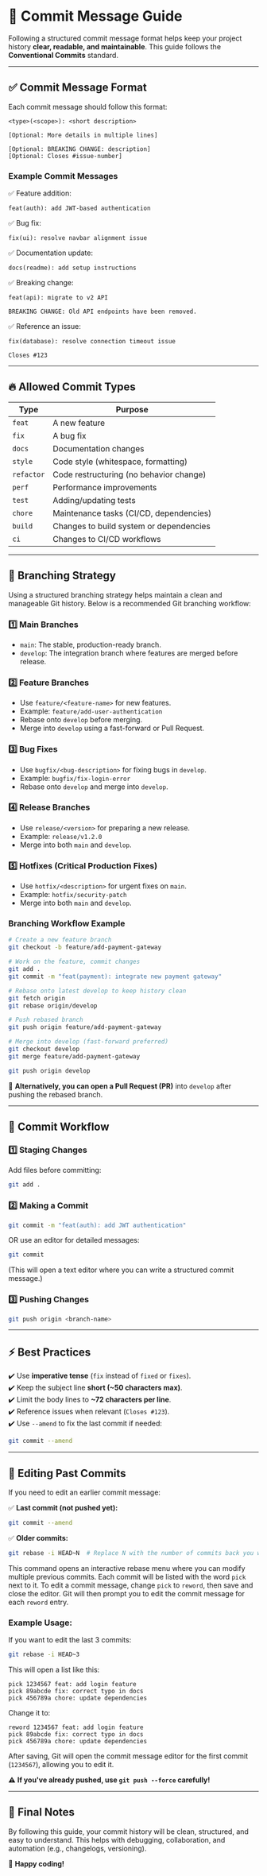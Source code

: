 # 🚀 Commit Message Guide

Following a structured commit message format helps keep your project history **clear, readable, and maintainable**. This guide follows the **Conventional Commits** standard.

---

## ✅ **Commit Message Format**
Each commit message should follow this format:

```
<type>(<scope>): <short description>

[Optional: More details in multiple lines]

[Optional: BREAKING CHANGE: description]
[Optional: Closes #issue-number]
```

### **Example Commit Messages**
✅ Feature addition:
```
feat(auth): add JWT-based authentication
```

✅ Bug fix:
```
fix(ui): resolve navbar alignment issue
```

✅ Documentation update:
```
docs(readme): add setup instructions
```

✅ Breaking change:
```
feat(api): migrate to v2 API

BREAKING CHANGE: Old API endpoints have been removed.
```

✅ Reference an issue:
```
fix(database): resolve connection timeout issue

Closes #123
```

---

## 🔥 **Allowed Commit Types**

| Type       | Purpose |
|------------|---------|
| `feat`     | A new feature |
| `fix`      | A bug fix |
| `docs`     | Documentation changes |
| `style`    | Code style (whitespace, formatting) |
| `refactor` | Code restructuring (no behavior change) |
| `perf`     | Performance improvements |
| `test`     | Adding/updating tests |
| `chore`    | Maintenance tasks (CI/CD, dependencies) |
| `build`    | Changes to build system or dependencies |
| `ci`       | Changes to CI/CD workflows |

---

## 🔄 **Branching Strategy**

Using a structured branching strategy helps maintain a clean and manageable Git history. Below is a recommended Git branching workflow:

### 1️⃣ **Main Branches**
- `main`: The stable, production-ready branch.
- `develop`: The integration branch where features are merged before release.

### 2️⃣ **Feature Branches**
- Use `feature/<feature-name>` for new features.
- Example: `feature/add-user-authentication`
- Rebase onto `develop` before merging.
- Merge into `develop` using a fast-forward or Pull Request.

### 3️⃣ **Bug Fixes**
- Use `bugfix/<bug-description>` for fixing bugs in `develop`.
- Example: `bugfix/fix-login-error`
- Rebase onto `develop` and merge into `develop`.

### 4️⃣ **Release Branches**
- Use `release/<version>` for preparing a new release.
- Example: `release/v1.2.0`
- Merge into both `main` and `develop`.

### 5️⃣ **Hotfixes (Critical Production Fixes)**
- Use `hotfix/<description>` for urgent fixes on `main`.
- Example: `hotfix/security-patch`
- Merge into both `main` and `develop`.

### **Branching Workflow Example**
```bash
# Create a new feature branch
git checkout -b feature/add-payment-gateway

# Work on the feature, commit changes
git add .
git commit -m "feat(payment): integrate new payment gateway"

# Rebase onto latest develop to keep history clean
git fetch origin
git rebase origin/develop

# Push rebased branch
git push origin feature/add-payment-gateway

# Merge into develop (fast-forward preferred)
git checkout develop
git merge feature/add-payment-gateway

git push origin develop
```

🔁 **Alternatively, you can open a Pull Request (PR)** into `develop` after pushing the rebased branch.

---

## 🔄 **Commit Workflow**

### 1️⃣ **Staging Changes**
Add files before committing:
```bash
git add .
```

### 2️⃣ **Making a Commit**
```bash
git commit -m "feat(auth): add JWT authentication"
```

OR use an editor for detailed messages:
```bash
git commit
```
(This will open a text editor where you can write a structured commit message.)

### 3️⃣ **Pushing Changes**
```bash
git push origin <branch-name>
```

---

## ⚡ **Best Practices**
✔️ Use **imperative tense** (`fix` instead of `fixed` or `fixes`).  
✔️ Keep the subject line **short (~50 characters max)**.  
✔️ Limit the body lines to **~72 characters per line**.  
✔️ Reference issues when relevant (`Closes #123`).  
✔️ Use `--amend` to fix the last commit if needed:
```bash
git commit --amend
```

---

## 🚀 **Editing Past Commits**
If you need to edit an earlier commit message:

✅ **Last commit (not pushed yet):**
```bash
git commit --amend
```

✅ **Older commits:**
```bash
git rebase -i HEAD~N  # Replace N with the number of commits back you want to edit
```
This command opens an interactive rebase menu where you can modify multiple previous commits. Each commit will be listed with the word `pick` next to it. To edit a commit message, change `pick` to `reword`, then save and close the editor. Git will then prompt you to edit the commit message for each `reword` entry.

### **Example Usage:**
If you want to edit the last 3 commits:
```bash
git rebase -i HEAD~3
```
This will open a list like this:
```
pick 1234567 feat: add login feature
pick 89abcde fix: correct typo in docs
pick 456789a chore: update dependencies
```
Change it to:
```
reword 1234567 feat: add login feature
pick 89abcde fix: correct typo in docs
pick 456789a chore: update dependencies
```
After saving, Git will open the commit message editor for the first commit (`1234567`), allowing you to edit it.

⚠️ **If you've already pushed, use `git push --force` carefully!**

---

## 🎯 **Final Notes**
By following this guide, your commit history will be clean, structured, and easy to understand. This helps with debugging, collaboration, and automation (e.g., changelogs, versioning).

🚀 **Happy coding!**


